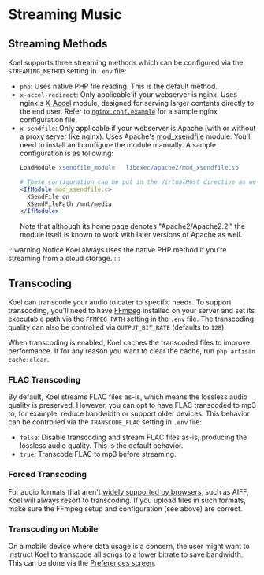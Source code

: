 # Streaming Music

## Streaming Methods

Koel supports three streaming methods which can be configured via the `STREAMING_METHOD` setting in `.env` file:

* `php`: Uses native PHP file reading. This is the default method.
* `x-accel-redirect`: Only applicable if your webserver is nginx. Uses
  nginx's [X-Accel](https://www.nginx.com/resources/wiki/start/topics/examples/x-accel/) module, designed for serving
  larger contents directly to the end user. Refer to [`nginx.conf.example`](https://github.com/koel/koel/blob/master/nginx.conf.example)
  for a sample nginx configuration file.
* `x-sendfile`: Only applicable if your webserver is Apache (with or without a proxy server like nginx). Uses
  Apache's [mod_xsendfile](https://tn123.org/mod_xsendfile/) module. You'll need to install and configure the module
  manually. A sample configuration is as following:
    ```apache
    LoadModule xsendfile_module   libexec/apache2/mod_xsendfile.so

    # These configuration can be put in the VirtualHost directive as well
    <IfModule mod_xsendfile.c>
      XSendFile on
      XSendFilePath /mnt/media
    </IfModule>
    ```
  Note that although its home page denotes "Apache2/Apache2.2," the module itself is known to work with later versions
  of Apache as well.

:::warning Notice
Koel always uses the native PHP method if you're streaming from a cloud storage.
:::

## Transcoding

Koel can transcode your audio to cater to specific needs. To support transcoding, you'll need to
have [FFmpeg](https://ffmpeg.org/)
installed on your server and set its executable path via the `FFMPEG_PATH` setting in the `.env` file. The transcoding
quality can also be controlled via `OUTPUT_BIT_RATE` (defaults to `128`).

When transcoding is enabled, Koel caches the transcoded files to improve performance. If for any reason you want to
clear the cache, run `php artisan cache:clear`.

### FLAC Transcoding

By default, Koel streams FLAC files as-is, which means the lossless audio quality is preserved.
However, you can opt to have FLAC transcoded to mp3 to, for example, reduce bandwidth or support older devices.
This behavior can be controlled via the `TRANSCODE_FLAC` setting in `.env` file:

* `false`: Disable transcoding and stream FLAC files as-is, producing the lossless audio quality. This is the default
  behavior.
* `true`: Transcode FLAC to mp3 before streaming.

### Forced Transcoding

For audio formats that aren't [widely supported by browsers](https://caniuse.com/?search=audio%20format),
such as AIFF, Koel will always resort to transcoding. If you upload files in such formats, make sure the FFmpeg setup
and configuration (see above) are correct.

### Transcoding on Mobile

On a mobile device where data usage is a concern, the user might want to instruct Koel to transcode all songs to a lower
bitrate to save bandwidth. This can be done via the [Preferences screen](./profile-preferences#preferences).
